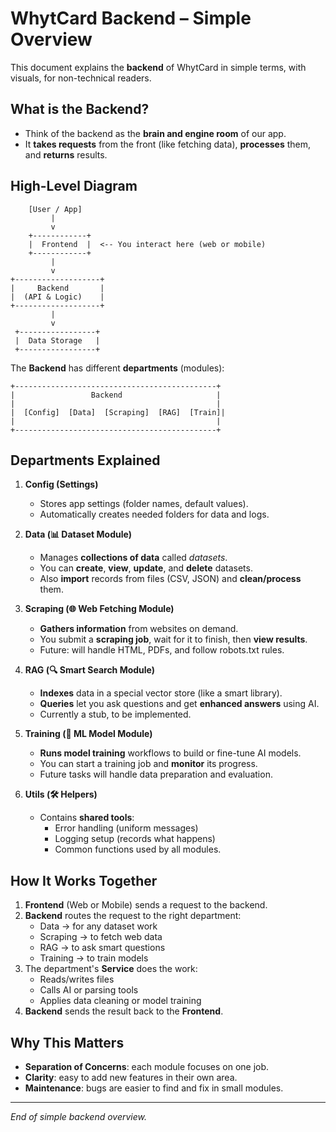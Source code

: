 # WhytCard Backend – Simple Overview

This document explains the **backend** of WhytCard in simple terms, with visuals, for non-technical readers.

## What is the Backend?

- Think of the backend as the **brain and engine room** of our app.
- It **takes requests** from the front (like fetching data), **processes** them, and **returns** results.

## High-Level Diagram

```
    [User / App]          
         |  
         v  
    +------------+        
    |  Frontend  |  <-- You interact here (web or mobile)
    +------------+        
         |  
         v  
+-------------------+     
|     Backend       |     
|  (API & Logic)    |     
+-------------------+     
         |  
         v  
 +-----------------+      
 |  Data Storage   |      
 +-----------------+      
```

The **Backend** has different **departments** (modules):

```
+---------------------------------------------+
|                 Backend                     |
|                                             |
|  [Config]  [Data]  [Scraping]  [RAG]  [Train]|
|                                             |
+---------------------------------------------+
```

## Departments Explained

1. **Config (Settings)**
   - Stores app settings (folder names, default values).
   - Automatically creates needed folders for data and logs.

2. **Data (📊 Dataset Module)**
   - Manages **collections of data** called *datasets*.
   - You can **create**, **view**, **update**, and **delete** datasets.
   - Also **import** records from files (CSV, JSON) and **clean/process** them.

3. **Scraping (🌐 Web Fetching Module)**
   - **Gathers information** from websites on demand.
   - You submit a **scraping job**, wait for it to finish, then **view results**.
   - Future: will handle HTML, PDFs, and follow robots.txt rules.

4. **RAG (🔍 Smart Search Module)**
   - **Indexes** data in a special vector store (like a smart library).
   - **Queries** let you ask questions and get **enhanced answers** using AI.
   - Currently a stub, to be implemented.

5. **Training (🤖 ML Model Module)**
   - **Runs model training** workflows to build or fine-tune AI models.
   - You can start a training job and **monitor** its progress.
   - Future tasks will handle data preparation and evaluation.

6. **Utils (🛠️ Helpers)**
   - Contains **shared tools**:
     - Error handling (uniform messages)
     - Logging setup (records what happens)
     - Common functions used by all modules.

## How It Works Together

1. **Frontend** (Web or Mobile) sends a request to the backend.
2. **Backend** routes the request to the right department:
   - Data → for any dataset work
   - Scraping → to fetch web data
   - RAG → to ask smart questions
   - Training → to train models
3. The department's **Service** does the work:
   - Reads/writes files
   - Calls AI or parsing tools
   - Applies data cleaning or model training
4. **Backend** sends the result back to the **Frontend**.

## Why This Matters

- **Separation of Concerns**: each module focuses on one job.
- **Clarity**: easy to add new features in their own area.
- **Maintenance**: bugs are easier to find and fix in small modules.

---

*End of simple backend overview.* 